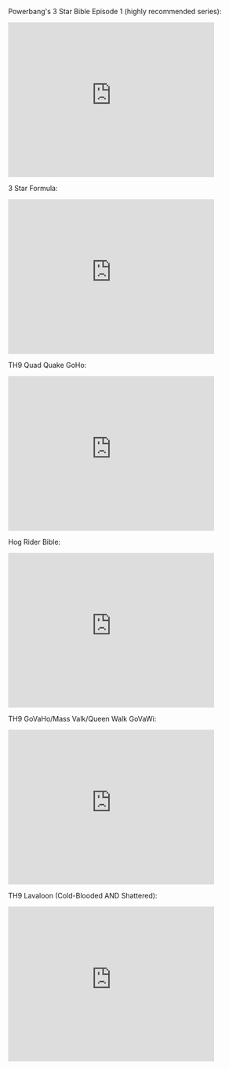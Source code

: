
Powerbang's 3 Star Bible Episode 1 (highly recommended series):

<iframe width="420" height="315" src="https://www.youtube.com/embed/LLcrEPYB1LI" frameborder="0" allowfullscreen></iframe>

3 Star Formula:

<iframe width="420" height="315" src="https://www.youtube.com/embed/17r88vm3jOs" frameborder="0" allowfullscreen></iframe>

TH9 Quad Quake GoHo:

<iframe width="420" height="315" src="https://www.youtube.com/embed/uDohWl3ZMps" frameborder="0" allowfullscreen></iframe>

Hog Rider Bible:

<iframe width="420" height="315" src="https://www.youtube.com/embed/f-u7LMzEWhY" frameborder="0" allowfullscreen></iframe>

TH9 GoVaHo/Mass Valk/Queen Walk GoVaWi:

<iframe width="420" height="315" src="https://www.youtube.com/embed/dQw4w9WgXcQ" frameborder="0" allowfullscreen></iframe>

TH9 Lavaloon (Cold-Blooded AND Shattered): 

<iframe width="420" height="315" src="https://www.youtube.com/embed/4rxGsgdEpm0" frameborder="0" allowfullscreen></iframe>
